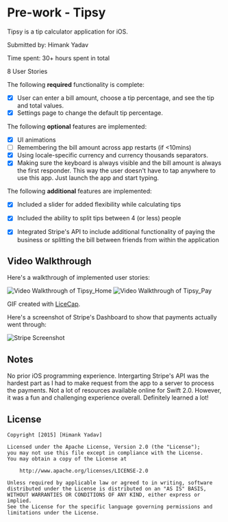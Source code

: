 # Pre-work - Tipsy

Tipsy is a tip calculator application for iOS.

Submitted by: Himank Yadav

Time spent: 30+ hours spent in total

8 User Stories

The following **required** functionality is complete:

* [X] User can enter a bill amount, choose a tip percentage, and see the tip and total values.
* [X] Settings page to change the default tip percentage.

The following **optional** features are implemented:
* [X] UI animations
* [ ] Remembering the bill amount across app restarts (if <10mins)
* [X] Using locale-specific currency and currency thousands separators.
* [X] Making sure the keyboard is always visible and the bill amount is always the first responder. This way the user doesn't have to tap anywhere to use this app. Just launch the app and start typing.

The following **additional** features are implemented:

- [X] Included a slider for added flexibility while calculating tips
- [X] Included the ability to split tips between 4 (or less) people
- [X] Integrated Stripe's API to include additional functionality of paying the business or splitting the bill between friends from within the application 


## Video Walkthrough 

Here's a walkthrough of implemented user stories:

<img src='http://i.imgur.com/asaHhjT.gif' title='Video Walkthrough of Tipsy_Home' width='' alt='Video Walkthrough of Tipsy_Home' /> 
<img src='http://i.imgur.com/508B4dx.gif' title='Video Walkthrough of Tipsy_Pay' width='' alt='Video Walkthrough of Tipsy_Pay' />

GIF created with [LiceCap](http://www.cockos.com/licecap/).

Here's a screenshot of Stripe's Dashboard to show that payments actually went through:

<img src='http://i.imgur.com/ovpMcDF.png' title='Stripe Screenshot' width='' alt='Stripe Screenshot' />

## Notes

No prior iOS programming experience. Intergarting Stripe's API was the hardest part as I had to make request from the app to a server to process the payments. Not a lot of resources available online for Swift 2.0. However, it was a fun and challenging experience overall. Definitely learned a lot! 

## License

    Copyright [2015] [Himank Yadav]

    Licensed under the Apache License, Version 2.0 (the "License");
    you may not use this file except in compliance with the License.
    You may obtain a copy of the License at

        http://www.apache.org/licenses/LICENSE-2.0

    Unless required by applicable law or agreed to in writing, software
    distributed under the License is distributed on an "AS IS" BASIS,
    WITHOUT WARRANTIES OR CONDITIONS OF ANY KIND, either express or implied.
    See the License for the specific language governing permissions and
    limitations under the License.

